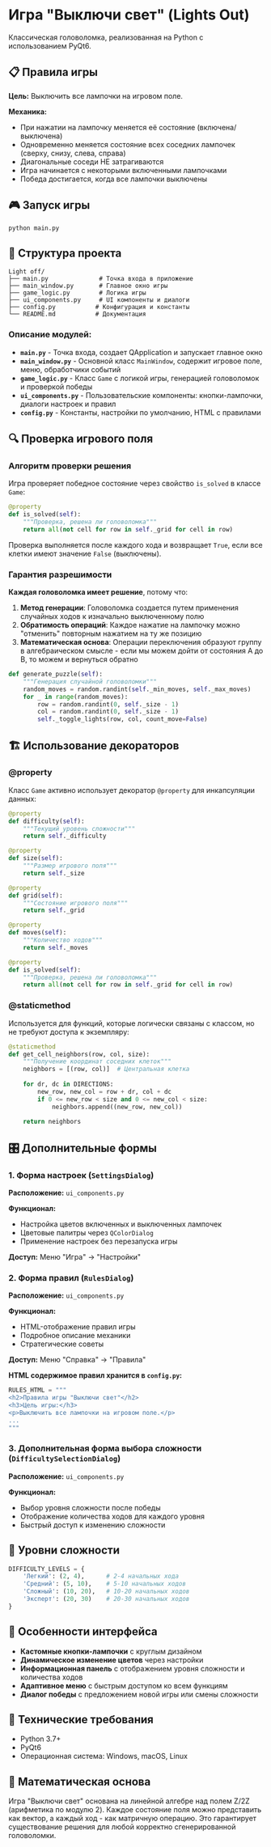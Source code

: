 # Игра "Выключи свет" (Lights Out)

Классическая головоломка, реализованная на Python с использованием PyQt6.

## 📋 Правила игры

**Цель:** Выключить все лампочки на игровом поле.

**Механика:**
- При нажатии на лампочку меняется её состояние (включена/выключена)
- Одновременно меняется состояние всех соседних лампочек (сверху, снизу, слева, справа)
- Диагональные соседи НЕ затрагиваются
- Игра начинается с некоторыми включенными лампочками
- Победа достигается, когда все лампочки выключены

## 🎮 Запуск игры

```bash
python main.py
```

## 📁 Структура проекта

```
Light off/
├── main.py              # Точка входа в приложение
├── main_window.py       # Главное окно игры
├── game_logic.py        # Логика игры
├── ui_components.py     # UI компоненты и диалоги
├── config.py           # Конфигурация и константы
└── README.md           # Документация
```

### Описание модулей:

- **`main.py`** - Точка входа, создает QApplication и запускает главное окно
- **`main_window.py`** - Основной класс `MainWindow`, содержит игровое поле, меню, обработчики событий
- **`game_logic.py`** - Класс `Game` с логикой игры, генерацией головоломок и проверкой победы
- **`ui_components.py`** - Пользовательские компоненты: кнопки-лампочки, диалоги настроек и правил
- **`config.py`** - Константы, настройки по умолчанию, HTML с правилами

## 🔍 Проверка игрового поля

### Алгоритм проверки решения
Игра проверяет победное состояние через свойство `is_solved` в классе `Game`:

```python
@property
def is_solved(self):
    """Проверка, решена ли головоломка"""
    return all(not cell for row in self._grid for cell in row)
```

Проверка выполняется после каждого хода и возвращает `True`, если все клетки имеют значение `False` (выключены).

### Гарантия разрешимости

**Каждая головоломка имеет решение**, потому что:

1. **Метод генерации**: Головоломка создается путем применения случайных ходов к изначально выключенному полю
2. **Обратимость операций**: Каждое нажатие на лампочку можно "отменить" повторным нажатием на ту же позицию
3. **Математическая основа**: Операции переключения образуют группу в алгебраическом смысле - если мы можем дойти от состояния A до B, то можем и вернуться обратно

```python
def generate_puzzle(self):
    """Генерация случайной головоломки"""
    random_moves = random.randint(self._min_moves, self._max_moves)
    for _ in range(random_moves):
        row = random.randint(0, self._size - 1)
        col = random.randint(0, self._size - 1)
        self._toggle_lights(row, col, count_move=False)
```

## 🏗️ Использование декораторов

### @property
Класс `Game` активно использует декоратор `@property` для инкапсуляции данных:

```python
@property
def difficulty(self):
    """Текущий уровень сложности"""
    return self._difficulty

@property
def size(self):
    """Размер игрового поля"""
    return self._size

@property
def grid(self):
    """Состояние игрового поля"""
    return self._grid

@property
def moves(self):
    """Количество ходов"""
    return self._moves

@property
def is_solved(self):
    """Проверка, решена ли головоломка"""
    return all(not cell for row in self._grid for cell in row)
```

### @staticmethod
Используется для функций, которые логически связаны с классом, но не требуют доступа к экземпляру:

```python
@staticmethod
def get_cell_neighbors(row, col, size):
    """Получение координат соседних клеток"""
    neighbors = [(row, col)]  # Центральная клетка
    
    for dr, dc in DIRECTIONS:
        new_row, new_col = row + dr, col + dc
        if 0 <= new_row < size and 0 <= new_col < size:
            neighbors.append((new_row, new_col))
    
    return neighbors
```

## 🎛️ Дополнительные формы

### 1. Форма настроек (`SettingsDialog`)
**Расположение:** `ui_components.py`

**Функционал:**
- Настройка цветов включенных и выключенных лампочек
- Цветовые палитры через `QColorDialog`
- Применение настроек без перезапуска игры

**Доступ:** Меню "Игра" → "Настройки"

### 2. Форма правил (`RulesDialog`)
**Расположение:** `ui_components.py`

**Функционал:**
- HTML-отображение правил игры
- Подробное описание механики
- Стратегические советы

**Доступ:** Меню "Справка" → "Правила"

**HTML содержимое правил хранится в `config.py`:**
```python
RULES_HTML = """
<h2>Правила игры "Выключи свет"</h2>
<h3>Цель игры:</h3>
<p>Выключить все лампочки на игровом поле.</p>
...
"""
```

### 3. Дополнительная форма выбора сложности (`DifficultySelectionDialog`)
**Расположение:** `ui_components.py`

**Функционал:**
- Выбор уровня сложности после победы
- Отображение количества ходов для каждого уровня
- Быстрый доступ к изменению сложности

## 🎯 Уровни сложности

```python
DIFFICULTY_LEVELS = {
    'Легкий': (2, 4),      # 2-4 начальных хода
    'Средний': (5, 10),    # 5-10 начальных ходов
    'Сложный': (10, 20),   # 10-20 начальных ходов
    'Эксперт': (20, 30)    # 20-30 начальных ходов
}
```

## 🎨 Особенности интерфейса

- **Кастомные кнопки-лампочки** с круглым дизайном
- **Динамическое изменение цветов** через настройки
- **Информационная панель** с отображением уровня сложности и количества ходов
- **Адаптивное меню** с быстрым доступом ко всем функциям
- **Диалог победы** с предложением новой игры или смены сложности

## 🔧 Технические требования

- Python 3.7+
- PyQt6
- Операционная система: Windows, macOS, Linux

## 🎲 Математическая основа

Игра "Выключи свет" основана на линейной алгебре над полем Z/2Z (арифметика по модулю 2). Каждое состояние поля можно представить как вектор, а каждый ход - как матричную операцию. Это гарантирует существование решения для любой корректно сгенерированной головоломки.